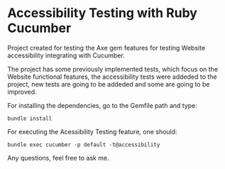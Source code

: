 # Accessibility Testing with Ruby Cucumber
Project created for testing the Axe gem features for testing Website accessibility integrating with Cucumber.

The project has some previously implemented tests, which focus on the Website functional features, the accessibility tests were addeded to the project, new tests are going to be addeded and some are going to be improved.

For installing the dependencies, go to the Gemfile path and type:
```
bundle install
```

For executing the Acessibility Testing feature, one should:
```
bundle exec cucumber -p default -t@accessibility
```

Any questions, feel free to ask me.
